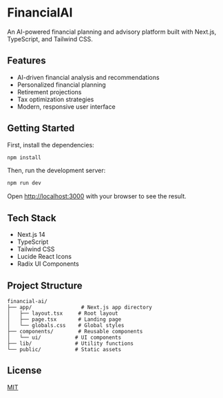 # FinancialAI

An AI-powered financial planning and advisory platform built with Next.js, TypeScript, and Tailwind CSS.

## Features

- AI-driven financial analysis and recommendations
- Personalized financial planning
- Retirement projections
- Tax optimization strategies
- Modern, responsive user interface

## Getting Started

First, install the dependencies:

```bash
npm install
```

Then, run the development server:

```bash
npm run dev
```

Open [http://localhost:3000](http://localhost:3000) with your browser to see the result.

## Tech Stack

- Next.js 14
- TypeScript
- Tailwind CSS
- Lucide React Icons
- Radix UI Components

## Project Structure

```
financial-ai/
├── app/                # Next.js app directory
│   ├── layout.tsx     # Root layout
│   ├── page.tsx       # Landing page
│   └── globals.css    # Global styles
├── components/        # Reusable components
│   └── ui/           # UI components
├── lib/              # Utility functions
└── public/           # Static assets
```

## License

[MIT](https://choosealicense.com/licenses/mit/) 